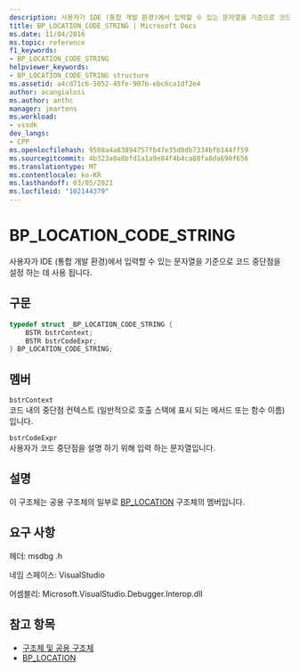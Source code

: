 ```yaml
---
description: 사용자가 IDE (통합 개발 환경)에서 입력할 수 있는 문자열을 기준으로 코드 중단점을 설정 하는 데 사용 됩니다.
title: BP_LOCATION_CODE_STRING | Microsoft Docs
ms.date: 11/04/2016
ms.topic: reference
f1_keywords:
- BP_LOCATION_CODE_STRING
helpviewer_keywords:
- BP_LOCATION_CODE_STRING structure
ms.assetid: a4cd71c6-5052-45fe-907b-ebc6ca1df2e4
author: acangialosi
ms.author: anthc
manager: jmartens
ms.workload:
- vssdk
dev_langs:
- CPP
ms.openlocfilehash: 9508a4a83894757fb47e35d8db7334bfb144ff59
ms.sourcegitcommit: 4b323a8a8bfd1a1a9e84f4b4ca88fa8da690f656
ms.translationtype: MT
ms.contentlocale: ko-KR
ms.lasthandoff: 03/05/2021
ms.locfileid: "102144379"
---
```

# <a name="bp_location_code_string"></a>BP_LOCATION_CODE_STRING
사용자가 IDE (통합 개발 환경)에서 입력할 수 있는 문자열을 기준으로 코드 중단점을 설정 하는 데 사용 됩니다.

## <a name="syntax"></a>구문

```cpp
typedef struct _BP_LOCATION_CODE_STRING {
    BSTR bstrContext;
    BSTR bstrCodeExpr;
} BP_LOCATION_CODE_STRING;
```

## <a name="members"></a>멤버
`bstrContext`\
코드 내의 중단점 컨텍스트 (일반적으로 호출 스택에 표시 되는 메서드 또는 함수 이름)입니다.

`bstrCodeExpr`\
사용자가 코드 중단점을 설명 하기 위해 입력 하는 문자열입니다.

## <a name="remarks"></a>설명
이 구조체는 공용 구조체의 일부로 [BP_LOCATION](../../../extensibility/debugger/reference/bp-location.md) 구조체의 멤버입니다.

## <a name="requirements"></a>요구 사항
헤더: msdbg .h

네임 스페이스: VisualStudio

어셈블리: Microsoft.VisualStudio.Debugger.Interop.dll

## <a name="see-also"></a>참고 항목
- [구조체 및 공용 구조체](../../../extensibility/debugger/reference/structures-and-unions.md)
- [BP_LOCATION](../../../extensibility/debugger/reference/bp-location.md)
